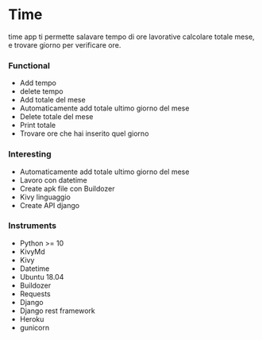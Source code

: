 # Time

time app ti permette salavare tempo di ore lavorative calcolare totale mese, e trovare giorno per verificare ore.
### Functional
- Add tempo
- delete tempo 
- Add totale del mese  
- Automaticamente add totale ultimo giorno del mese 
- Delete totale del mese
- Print totale 
- Trovare ore che hai inserito quel giorno

### Interesting
- Automaticamente add totale ultimo giorno del mese
- Lavoro con datetime 
- Create apk file con Buildozer
- Kivy linguaggio
- Create API django


### Instruments

- Python >= 10
- KivyMd
- Kivy
- Datetime
- Ubuntu 18.04
- Buildozer
- Requests
- Django 
- Django rest framework
- Heroku 
- gunicorn


